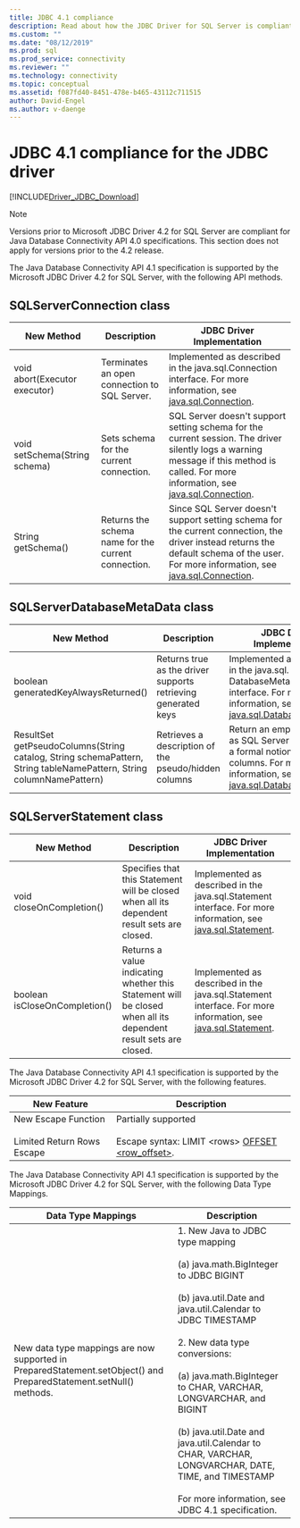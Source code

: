 ```yaml
---
title: JDBC 4.1 compliance
description: Read about how the JDBC Driver for SQL Server is compliant with the JDBC 4.1 specification.
ms.custom: ""
ms.date: "08/12/2019"
ms.prod: sql
ms.prod_service: connectivity
ms.reviewer: ""
ms.technology: connectivity
ms.topic: conceptual
ms.assetid: f087fd40-8451-478e-b465-43112c711515
author: David-Engel
ms.author: v-daenge
---
```

# JDBC 4.1 compliance for the JDBC driver

[!INCLUDE[Driver_JDBC_Download](../../includes/driver_jdbc_download.md)]

> [!NOTE]
> Versions prior to Microsoft JDBC Driver 4.2 for SQL Server are compliant for Java Database Connectivity API 4.0 specifications. This section does not apply for versions prior to the 4.2 release.

The Java Database Connectivity API 4.1 specification is supported by the Microsoft JDBC Driver 4.2 for SQL Server, with the following API methods.

## SQLServerConnection class

|New Method|Description|JDBC Driver Implementation|
|----------------|-----------------|--------------------------------|
|void abort(Executor executor)|Terminates an open connection to SQL Server.|Implemented as described in the java.sql.Connection interface. For more information, see [java.sql.Connection](https://docs.oracle.com/javase/7/docs/api/java/sql/Connection.html).|
|void setSchema(String schema)|Sets schema for the current connection.|SQL Server doesn't support setting schema for the current session. The driver silently logs a warning message if this method is called. For more information, see [java.sql.Connection](https://docs.oracle.com/javase/7/docs/api/java/sql/Connection.html).|
|String getSchema()|Returns the schema name for the current connection.|Since SQL Server doesn't support setting schema for the current connection, the driver instead returns the default schema of the user. For more information, see [java.sql.Connection](https://docs.oracle.com/javase/7/docs/api/java/sql/Connection.html).|

## SQLServerDatabaseMetaData class

|New Method|Description|JDBC Driver Implementation|
|----------------|-----------------|--------------------------------|
|boolean generatedKeyAlwaysReturned()|Returns true as the driver supports retrieving generated keys|Implemented as described in the java.sql. DatabaseMetaData interface. For more information, see [java.sql.DatabaseMetaData](https://docs.oracle.com/javase/7/docs/api/java/sql/DatabaseMetaData.html).|
|ResultSet getPseudoColumns(String catalog, String schemaPattern, String tableNamePattern, String columnNamePattern)|Retrieves a description of the pseudo/hidden columns|Return an empty result set as SQL Server doesn't have a formal notion of pseudo-columns. For more information, see [java.sql.DatabaseMetaData](https://docs.oracle.com/javase/7/docs/api/java/sql/DatabaseMetaData.html).|

## SQLServerStatement class

|New Method|Description|JDBC Driver Implementation|
|----------------|-----------------|--------------------------------|
|void closeOnCompletion()|Specifies that this Statement will be closed when all its dependent result sets are closed.|Implemented as described in the java.sql.Statement interface. For more information, see [java.sql.Statement](https://docs.oracle.com/javase/7/docs/api/java/sql/Statement.html).|
|boolean isCloseOnCompletion()|Returns a value indicating whether this Statement will be closed when all its dependent result sets are closed.|Implemented as described in the java.sql.Statement interface. For more information, see [java.sql.Statement](https://docs.oracle.com/javase/7/docs/api/java/sql/Statement.html).|

 The Java Database Connectivity API 4.1 specification is supported by the Microsoft JDBC Driver 4.2 for SQL Server, with the following features.

|New Feature|Description|
|-----------------|-----------------|
|New Escape Function<br /><br /> Limited Return Rows Escape|Partially supported<br /><br /> Escape syntax: LIMIT \<rows> [OFFSET <row_offset>](using-sql-escape-sequences.md).|

The Java Database Connectivity API 4.1 specification is supported by the Microsoft JDBC Driver 4.2 for SQL Server, with the following Data Type Mappings.

|Data Type Mappings|Description|
|------------------------|-----------------|
|New data type mappings are now supported in PreparedStatement.setObject() and PreparedStatement.setNull() methods.|1. New Java to JDBC type mapping<br /><br /> (a) java.math.BigInteger to JDBC BIGINT<br /><br /> (b) java.util.Date and java.util.Calendar to JDBC TIMESTAMP<br /><br /> 2. New data type conversions:<br /><br /> (a) java.math.BigInteger to CHAR, VARCHAR, LONGVARCHAR, and BIGINT<br /><br /> (b) java.util.Date and java.util.Calendar to CHAR, VARCHAR, LONGVARCHAR, DATE, TIME, and TIMESTAMP<br /><br /> For more information, see JDBC 4.1 specification.|
